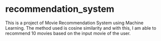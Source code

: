 # recommendation_system
This is a project of Movie Recommendation System using Machine Learning. The method used is cosine similarity and with this, I am able to recommend 10 movies based on the input movie of the user.
